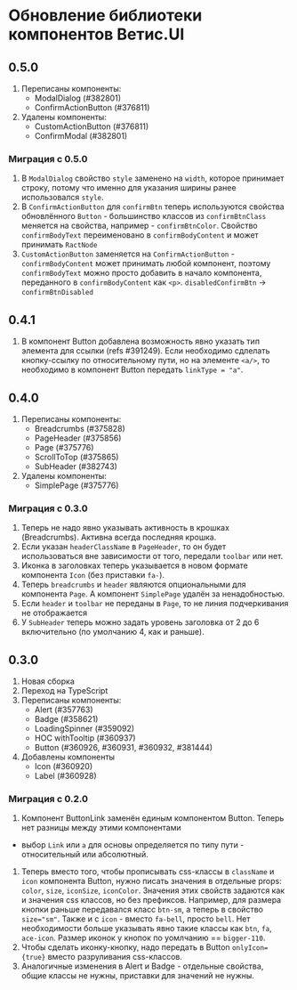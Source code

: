 # Обновление библиотеки компонентов Ветис.UI


## 0.5.0

1. Переписаны компоненты:
    - ModalDialog (#382801)
    - ConfirmActionButton (#376811)
2. Удалены компоненты:
    - CustomActionButton (#376811)
    - ConfirmModal (#382801)

### Миграция с 0.5.0

1. В `ModalDialog` свойство `style` заменено на `width`, которое принимает строку, потому что именно для указания ширины ранее использовался `style`.
1. В `ConfirmActionButton` для `confirmBtn` теперь используются свойства обновлённого `Button` - большинство классов из `confirmBtnClass`
меняется на свойства, например - `confirmBtnColor`. Свойство `confirmBodyText` переименовано в `confirmBodyContent` и может
принимать `RactNode`
1. `CustomActionButton` заменяется на `ConfirmActionButton` - `confirmBodyContent` может принимать любой компонент, поэтому
`confirmBodyText` можно просто добавить в начало компонента, переданного в `confirmBodyContent` как `<p>`. `disabledConfirmBtn` -> `confirmBtnDisabled`

## 0.4.1

1. В компонент Button добавлена возможность явно указать тип элемента для ссылки (refs #391249).
Если необходимо сдлелать кнопку-ссылку по относительному пути, но на элементе `<a/>`, то необходимо в компонент Button
передать `linkType = "a"`.

## 0.4.0

1. Переписаны компоненты:
    - Breadcrumbs (#375828)
    - PageHeader (#375856)
    - Page (#375776)
    - ScrollToTop (#375865)
    - SubHeader (#382743)
1. Удалены компоненты:
    - SimplePage (#375776)

### Миграция с 0.3.0

1. Теперь не надо явно указывать активность в крошках (Breadcrumbs). Активна всегда последняя крошка.
1. Если указан `headerClassName` в `PageHeader`, то он будет использоваться вне зависимости от того, передали `toolbar`
или нет.
1. Иконка в заголовках теперь указывается в новом формате компонента `Icon` (без приставки `fa-`).
1. Теперь `breadcrumbs` и `header` являются опциональными для компонента `Page`. А компонент `SimplePage` удалён за ненадобностью.
1. Если `header` и `toolbar` не переданы в `Page`, то не линия подчеркивания не отображается
1. У `SubHeader` теперь можно задать уровень заголовка от 2 до 6 включительно (по умолчанию 4, как и раньше).

## 0.3.0

1. Новая сборка
1. Переход на TypeScript
1. Переписаны компоненты:
    - Alert (#357763)
    - Badge (#358621)
    - LoadingSpinner (#359092)
    - HOC withTooltip (#360937)
    - Button (#360926, #360931, #360932, #381444)
1. Добавлены компоненты
    - Icon (#360920)
    - Label (#360928)

### Миграция с 0.2.0

1. Компонент ButtonLink заменён единым компонентом Button. Теперь нет разницы между этими компонентами
- выбор `Link` или `a` для основы определяется по типу пути - относительный или абсолютный.
1. Теперь вместо того, чтобы прописывать css-классы в `className` и `icon`
компонента Button, нужно писать значения в отдельные props: `color`, `size`, `iconSize`, `iconColor`.
Значения этих свойств задаются как и значения css классов, но без префиксов.
Например, для размера кнопки раньше передавался класс `btn-sm`, а теперь
в свойство `size="sm"`. Также и с `icon` - вместо `fa-bell`, просто `bell`.
Нет необходимости больше указывать явно такие классы как `btn`, `fa`, `ace-icon`.
Размер иконок у кнопок по уомлчанию == `bigger-110`.
1. Чтобы сделать иконку-кнопку, надо передать в Button `onlyIcon={true}` вместо разруливания css-классов.
1. Аналогичные изменения в Alert и Badge - отдельные свойства, общие классы не нужны, приставки для значений не нужны.
